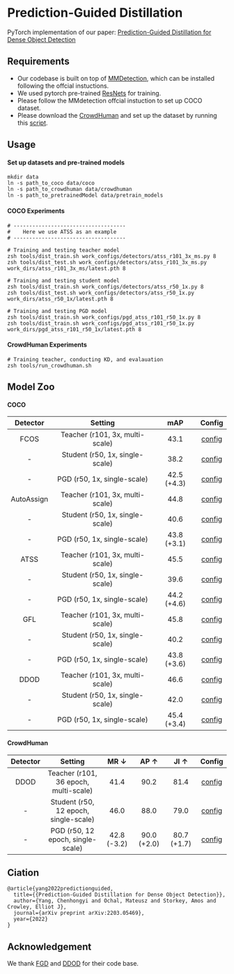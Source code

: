 # Prediction-Guided Distillation 

PyTorch implementation of our paper: [Prediction-Guided Distillation for Dense Object Detection](https://arxiv.org/pdf/2203.05469.pdf)

## Requirements

- Our codebase is built on top of [MMDetection](https://github.com/open-mmlab/mmdetection), which can be installed following the offcial instuctions.
- We used pytorch pre-trained [ResNets](https://github.com/pytorch/vision/blob/main/torchvision/models/resnet.py) for training.
- Please follow the MMdetection offcial instuction to set up COCO dataset. 
- Please download the [CrowdHuman](https://www.crowdhuman.org/) and set up the dataset by running this [script](https://github.com/ChenhongyiYang/PGD/blob/main/crowd_code/create_crowd_anno.py).

## Usage

#### Set up datasets and pre-trained models 

```shell
mkdir data
ln -s path_to_coco data/coco
ln -s path_to_crowdhuman data/crowdhuman 
ln -s path_to_pretrainedModel data/pretrain_models 
```

#### COCO Experiments 

```shell
# ------------------------------------
#    Here we use ATSS as an example
# ------------------------------------

# Training and testing teacher model
zsh tools/dist_train.sh work_configs/detectors/atss_r101_3x_ms.py 8
zsh tools/dist_test.sh work_configs/detectors/atss_r101_3x_ms.py work_dirs/atss_r101_3x_ms/latest.pth 8

# Training and testing student model 
zsh tools/dist_train.sh work_configs/detectors/atss_r50_1x.py 8
zsh tools/dist_test.sh work_configs/detectors/atss_r50_1x.py work_dirs/atss_r50_1x/latest.pth 8

# Training and testing PGD model
zsh tools/dist_train.sh work_configs/pgd_atss_r101_r50_1x.py 8
zsh tools/dist_train.sh work_configs/pgd_atss_r101_r50_1x.py work_dirs/pgd_atss_r101_r50_1x/latest.pth 8
```

#### CrowdHuman Experiments

```shell
# Training teacher, conducting KD, and evalauation
zsh tools/run_crowdhuman.sh
```

## Model Zoo

#### COCO

|  Detector  |             Setting             |     mAP     |                            Config                            |
| :--------: | :-----------------------------: | :---------: | :----------------------------------------------------------: |
|    FCOS    | Teacher (r101, 3x, multi-scale) |    43.1     | [config](https://github.com/ChenhongyiYang/PGD/blob/main/work_configs/detectors/fcos_r101_3x_ms.py) |
|     -      | Student (r50, 1x, single-scale) |    38.2     | [config](https://github.com/ChenhongyiYang/PGD/blob/main/work_configs/detectors/fcos_r50_1x.py) |
|     -      |   PGD (r50, 1x, single-scale)   | 42.5 (+4.3) | [config](https://github.com/ChenhongyiYang/PGD/blob/main/work_configs/pgd_fcos_r101_r50_1x.py) |
| AutoAssign | Teacher (r101, 3x, multi-scale) |    44.8     | [config](https://github.com/ChenhongyiYang/PGD/blob/main/work_configs/detectors/autoassign_r101_3x_ms.py) |
|     -      | Student (r50, 1x, single-scale) |    40.6     | [config](https://github.com/ChenhongyiYang/PGD/blob/main/work_configs/detectors/autoassign_r50_1x.py) |
|     -      |   PGD (r50, 1x, single-scale)   | 43.8 (+3.1) | [config](https://github.com/ChenhongyiYang/PGD/blob/main/work_configs/pgd_autoassign_r101_r50_1x.py) |
|    ATSS    | Teacher (r101, 3x, multi-scale) |    45.5     | [config](https://github.com/ChenhongyiYang/PGD/blob/main/work_configs/detectors/atss_r101_3x_ms.py) |
|     -      | Student (r50, 1x, single-scale) |    39.6     | [config](https://github.com/ChenhongyiYang/PGD/blob/main/work_configs/detectors/atss_r50_1x.py) |
|     -      |   PGD (r50, 1x, single-scale)   | 44.2 (+4.6) | [config](https://github.com/ChenhongyiYang/PGD/blob/main/work_configs/pgd_atss_r101_r50_1x.py) |
|    GFL     | Teacher (r101, 3x, multi-scale) |    45.8     | [config](https://github.com/ChenhongyiYang/PGD/blob/main/work_configs/detectors/gfl_r101_3x_ms.py) |
|     -      | Student (r50, 1x, single-scale) |    40.2     | [config](https://github.com/ChenhongyiYang/PGD/blob/main/work_configs/detectors/gfl_r50_1x.py) |
|     -      |   PGD (r50, 1x, single-scale)   | 43.8 (+3.6) | [config](https://github.com/ChenhongyiYang/PGD/blob/main/work_configs/pgd_gfl_r101_r50_1x.py) |
|    DDOD    | Teacher (r101, 3x, multi-scale) |    46.6     | [config](https://github.com/ChenhongyiYang/PGD/blob/main/work_configs/detectors/ddod_r101_3x_ms.py) |
|     -      | Student (r50, 1x, single-scale) |    42.0     | [config](https://github.com/ChenhongyiYang/PGD/blob/main/work_configs/detectors/ddod_r50_1x.py) |
|     -      |   PGD (r50, 1x, single-scale)   | 45.4 (+3.4) | [config](https://github.com/ChenhongyiYang/PGD/blob/main/work_configs/pgd_ddod_r101_r50_1x.py) |

#### CrowdHuman

| Detector |                Setting                |    MR ↓     |    AP ↑     |    JI ↑     |                            Config                            |
| :------: | :-----------------------------------: | :---------: | :---------: | :---------: | :----------------------------------------------------------: |
|   DDOD   | Teacher (r101, 36 epoch, multi-scale) |    41.4     |    90.2     |    81.4     | [config](https://github.com/ChenhongyiYang/PGD/blob/main/work_configs/det_crowdhuman/ddod_r101.py) |
|    -     | Student (r50, 12 epoch, single-scale) |    46.0     |    88.0     |    79.0     | [config](https://github.com/ChenhongyiYang/PGD/blob/main/work_configs/det_crowdhuman/ddod_r50.py) |
|    -     |   PGD (r50, 12 epoch, single-scale)   | 42.8 (-3.2) | 90.0 (+2.0) | 80.7 (+1.7) | [config](https://github.com/ChenhongyiYang/PGD/blob/main/work_configs/pgd_ddod_crowdhuman_r101_r50.py) |

## Ciation

```
@article{yang2022predictionguided,
  title={{Prediction-Guided Distillation for Dense Object Detection}},
  author={Yang, Chenhongyi and Ochal, Mateusz and Storkey, Amos and Crowley, Elliot J},
  journal={arXiv preprint arXiv:2203.05469},
  year={2022}
}
```

## Acknowledgement 

We thank [FGD](https://github.com/yzd-v/FGD) and [DDOD](https://github.com/zehuichen123/DDOD) for their code base. 